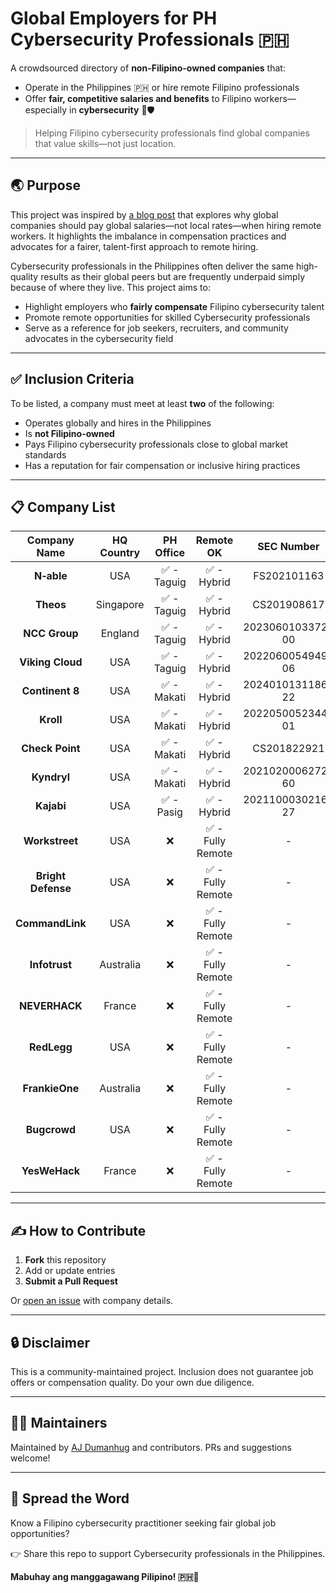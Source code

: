# Global Employers for PH Cybersecurity Professionals 🇵🇭

A crowdsourced directory of **non-Filipino-owned companies** that:
- Operate in the Philippines 🇵🇭 or hire remote Filipino professionals
- Offer **fair, competitive salaries and benefits** to Filipino workers—especially in **cybersecurity** 💼🛡️

> Helping Filipino cybersecurity professionals find global companies that value skills—not just location.

---

## 🌏 Purpose

This project was inspired by [a blog post](https://moto.h4ck3r.sh/why-global-companies-should-pay-global-salaries/) that explores why global companies should pay global salaries—not local rates—when hiring remote workers. It highlights the imbalance in compensation practices and advocates for a fairer, talent-first approach to remote hiring.

Cybersecurity professionals in the Philippines often deliver the same high-quality results as their global peers but are frequently underpaid simply because of where they live. This project aims to:

- Highlight employers who **fairly compensate** Filipino cybersecurity talent
- Promote remote opportunities for skilled Cybersecurity professionals
- Serve as a reference for job seekers, recruiters, and community advocates in the cybersecurity field

---

## ✅ Inclusion Criteria

To be listed, a company must meet at least **two** of the following:

- Operates globally and hires in the Philippines
- Is **not Filipino-owned**
- Pays Filipino cybersecurity professionals close to global market standards
- Has a reputation for fair compensation or inclusive hiring practices

---

## 📋 Company List

| Company Name   | HQ Country | PH Office | Remote OK | SEC Number | LinkedIn |
| :---: | :---: | :---: | :---: | :---: | :---: |
| **N‑able** | USA | ✅ - Taguig | ✅ - Hybrid | FS202101163 | https://www.linkedin.com/company/n-able |
| **Theos** | Singapore | ✅ - Taguig | ✅ - Hybrid | CS201908617 | https://www.linkedin.com/company/theos-cyber |
| **NCC Group** | England | ✅ - Taguig | ✅ - Hybrid | 2023060103372-00 | https://www.linkedin.com/company/ncc-group |
| **Viking Cloud** | USA | ✅ - Taguig | ✅ - Hybrid | 2022060054949-06 | https://www.linkedin.com/company/vikingcloud |
| **Continent 8** | USA | ✅ - Makati | ✅ - Hybrid | 2024010131186-22 | https://www.linkedin.com/company/continent-8-technologies |
| **Kroll** | USA | ✅ - Makati | ✅ - Hybrid | 2022050052344-01 | https://www.linkedin.com/company/kroll |
| **Check Point** | USA | ✅ - Makati | ✅ - Hybrid | CS201822921 | https://www.linkedin.com/company/check-point-software-technologies |
| **Kyndryl** | USA | ✅ - Makati | ✅ - Hybrid | 2021020006272-60 | https://www.linkedin.com/company/kyndryl |
| **Kajabi** | USA | ✅ - Pasig | ✅ - Hybrid | 2021100030216-27 | https://www.linkedin.com/company/kajabi |
| **Workstreet** | USA | ❌ | ✅ - Fully Remote | - | https://www.linkedin.com/company/trustworkstreet |
| **Bright Defense** | USA | ❌ | ✅ - Fully Remote | - | https://www.linkedin.com/company/brightdefense |
| **CommandLink** | USA | ❌ | ✅ - Fully Remote | - | https://www.linkedin.com/company/commandlink |
| **Infotrust** | Australia | ❌ | ✅ - Fully Remote | - | https://www.linkedin.com/company/infotrustco |
| **NEVERHACK** | France | ❌ | ✅ - Fully Remote | - | https://www.linkedin.com/company/neverhack-france |
| **RedLegg** | USA | ❌ | ✅ - Fully Remote | - | https://www.linkedin.com/company/redlegg |
| **FrankieOne** | Australia | ❌ | ✅ - Fully Remote | - | https://www.linkedin.com/company/frankieone |
| **Bugcrowd** | USA | ❌ | ✅ - Fully Remote | - | https://www.linkedin.com/company/bugcrowd |
| **YesWeHack** | France | ❌ | ✅ - Fully Remote | - | https://www.linkedin.com/company/yes-we-hack |

---

## ✍️ How to Contribute

1. **Fork** this repository
2. Add or update entries
3. **Submit a Pull Request**

Or [open an issue](https://github.com/ajdumanhug/global-employers-ph/issues) with company details.

---

## 🔒 Disclaimer

This is a community-maintained project. Inclusion does not guarantee job offers or compensation quality. Do your own due diligence.

---

## 👨‍💻 Maintainers

Maintained by [AJ Dumanhug](https://github.com/ajdumanhug) and contributors. PRs and suggestions welcome!

---

## 📣 Spread the Word

Know a Filipino cybersecurity practitioner seeking fair global job opportunities?

👉 Share this repo to support Cybersecurity professionals in the Philippines.

**Mabuhay ang manggagawang Pilipino! 🇵🇭💪**
